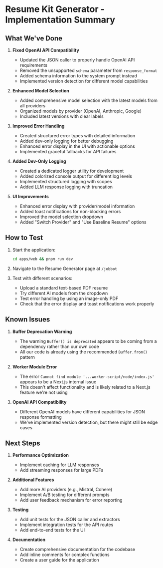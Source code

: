 # Resume Kit Generator - Implementation Summary

## What We've Done

1. **Fixed OpenAI API Compatibility**
   - Updated the JSON caller to properly handle OpenAI API requirements
   - Removed the unsupported `schema` parameter from `response_format`
   - Added schema information to the system prompt instead
   - Implemented version detection for different model capabilities

2. **Enhanced Model Selection**
   - Added comprehensive model selection with the latest models from all providers
   - Organized models by provider (OpenAI, Anthropic, Google)
   - Included latest versions with clear labels

3. **Improved Error Handling**
   - Created structured error types with detailed information
   - Added dev-only logging for better debugging
   - Enhanced error display in the UI with actionable options
   - Implemented graceful fallbacks for API failures

4. **Added Dev-Only Logging**
   - Created a dedicated logger utility for development
   - Added colorized console output for different log levels
   - Implemented structured logging with scopes
   - Added LLM response logging with truncation

5. **UI Improvements**
   - Enhanced error display with provider/model information
   - Added toast notifications for non-blocking errors
   - Improved the model selection dropdown
   - Added "Switch Provider" and "Use Baseline Resume" options

## How to Test

1. Start the application:
   ```bash
   cd apps/web && pnpm run dev
   ```

2. Navigate to the Resume Generator page at `/jobbot`

3. Test with different scenarios:
   - Upload a standard text-based PDF resume
   - Try different AI models from the dropdown
   - Test error handling by using an image-only PDF
   - Check that the error display and toast notifications work properly

## Known Issues

1. **Buffer Deprecation Warning**
   - The warning `Buffer() is deprecated` appears to be coming from a dependency rather than our own code
   - All our code is already using the recommended `Buffer.from()` pattern

2. **Worker Module Error**
   - The error `Cannot find module '...worker-script/node/index.js'` appears to be a Next.js internal issue
   - This doesn't affect functionality and is likely related to a Next.js feature we're not using

3. **OpenAI API Compatibility**
   - Different OpenAI models have different capabilities for JSON response formatting
   - We've implemented version detection, but there might still be edge cases

## Next Steps

1. **Performance Optimization**
   - Implement caching for LLM responses
   - Add streaming responses for large PDFs

2. **Additional Features**
   - Add more AI providers (e.g., Mistral, Cohere)
   - Implement A/B testing for different prompts
   - Add user feedback mechanism for error reporting

3. **Testing**
   - Add unit tests for the JSON caller and extractors
   - Implement integration tests for the API routes
   - Add end-to-end tests for the UI

4. **Documentation**
   - Create comprehensive documentation for the codebase
   - Add inline comments for complex functions
   - Create a user guide for the application
